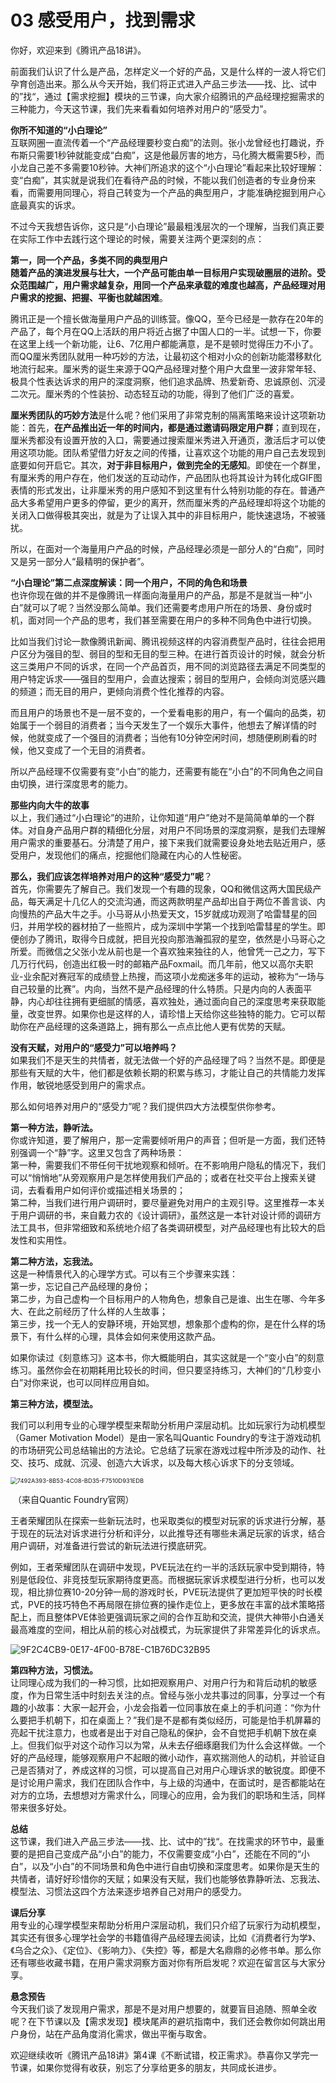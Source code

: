 # 03 感受用户，找到需求

你好，欢迎来到《腾讯产品18讲》。

前面我们认识了什么是产品，怎样定义一个好的产品，又是什么样的一波人将它们孕育创造出来。那么从今天开始，我们将正式进入产品三步法——找、比、试中的”找“，通过【需求挖掘】模块的三节课，向大家介绍腾讯的产品经理挖掘需求的三种能力，今天这节课，我们先来看看如何培养对用户的“感受力”。

**你所不知道的“小白理论”**<br/>互联网圈一直流传着一个“产品经理要秒变白痴”的法则。张小龙曾经也打趣说，乔布斯只需要1秒钟就能变成“白痴”，这是他最厉害的地方，马化腾大概需要5秒，而小龙自己差不多需要10秒钟。大神们所追求的这个“小白理论”看起来比较好理解：变“白痴”，其实就是说我们在看待产品的时候，不能以我们创造者的专业身份来看，而需要用同理心，将自己转变为一个产品的典型用户，才能准确挖掘到用户心底最真实的诉求。

不过今天我想告诉你，这只是“小白理论”最最粗浅层次的一个理解，当我们真正要在实际工作中去践行这个理论的时候，需要关注两个更深刻的点：

**第一，同一个产品，多类不同的典型用户**<br/>**随着产品的演进发展与壮大，一个产品可能由单一目标用户实现破圈层的进阶。受众范围越广，用户需求越复杂，用同一个产品来承载的难度也越高，产品经理对用户需求的挖掘、把握、平衡也就越困难**。

腾讯正是一个擅长做海量用户产品的训练营。像QQ，至今已经是一款存在20年的产品了，每个月在QQ上活跃的用户将近占据了中国人口的一半。试想一下，你要在这里上线一个新功能，让6、7亿用户都能满意，是不是顿时觉得压力不小了。而QQ厘米秀团队就用一种巧妙的方法，让最初这个相对小众的创新功能潜移默化地流行起来。厘米秀的诞生来源于QQ产品经理对整个用户大盘里一波非常年轻、极具个性表达诉求的用户的深度洞察，他们追求品牌、热爱新奇、忠诚原创、沉浸二次元。厘米秀的个性装扮、动态轻互动的功能，得到了他们广泛的喜爱。

**厘米秀团队的巧妙方法**是什么呢？他们采用了非常克制的隔离策略来设计这项新功能：首先，**在产品推出近一年的时间内，都是通过邀请码限定用户群**；直到现在，厘米秀都没有设置开放的入口，需要通过搜索厘米秀进入开通页，激活后才可以使用这项功能。团队希望借力好友之间的传播，让喜欢这个功能的用户自己去发现到底要如何开启它。其次，**对于非目标用户，做到完全的无感知**。即使在一个群里，有厘米秀的用户存在，他们发送的互动动作，产品团队也将其设计为转化成GIF图表情的形式发出，让非厘米秀的用户感知不到这里有什么特别功能的存在。普通产品大多希望用户更多的停留，更少的离开，然而厘米秀的产品经理却将这个功能的关闭入口做得极其突出，就是为了让误入其中的非目标用户，能快速退场，不被骚扰。

所以，在面对一个海量用户产品的时候，产品经理必须是一部分人的“白痴”，同时又是另一部分人“最精明的保护者”。

**“小白理论”第二点深度解读：同一个用户，不同的角色和场景**<br/>也许你现在做的并不是像腾讯一样面向海量用户的产品，那是不是就当一种“小白”就可以了呢？当然没那么简单。我们还需要考虑用户所在的场景、身份或时机，面对同一个产品的思考，我们甚至需要在用户的多种不同角色中进行切换。

比如当我们讨论一款像腾讯新闻、腾讯视频这样的内容消费型产品时，往往会把用户区分为强目的型、弱目的型和无目的型三种。在进行首页设计的时候，就会分析这三类用户不同的诉求，在同一个产品首页，用不同的浏览路径去满足不同类型的用户特定诉求——强目的型用户，会直达搜索；弱目的型用户，会倾向浏览感兴趣的频道；而无目的用户，更倾向消费个性化推荐的内容。

而且用户的场景也不是一层不变的，一个爱看电影的用户，有一个偏向的品类，初始属于一个弱目的消费者；当今天发生了一个娱乐大事件，他想去了解详情的时候，他就变成了一个强目的消费者；当他有10分钟空闲时间，想随便刷刷看的时候，他又变成了一个无目的消费者。

所以产品经理不仅需要有变“小白”的能力，还需要有能在“小白”的不同角色之间自由切换，进行深度思考的能力。

**那些内向大牛的故事**<br/>以上，我们通过“小白理论”的进阶，让你知道“用户”绝对不是简简单单的一个群体。对自身产品用户群的精细化分层，对用户不同场景的深度洞察，是我们去理解用户需求的重要基石。分清楚了用户，接下来我们就需要设身处地去贴近用户，感受用户，发现他们的痛点，挖掘他们隐藏在内心的人性秘密。

**那么，我们应该怎样培养对用户的这种“感受力”呢**？<br/>首先，你需要先了解自己。我们发现一个有趣的现象，QQ和微信这两大国民级产品，每天满足十几亿人的交流沟通，而这两款明星产品却出自于两位不善言谈、内向慢热的产品大牛之手。小马哥从小热爱天文，15岁就成功观测了哈雷彗星的回归，并用学校的器材拍了一些照片，成为深圳中学第一个找到哈雷彗星的学生。即便创办了腾讯，取得今日成就，把目光投向那浩瀚孤寂的星空，依然是小马哥心之所爱。而微信之父张小龙从前也是一个喜欢独来独往的人，他曾凭一己之力，写下几万行代码，创造出红极一时的邮箱产品Foxmail。而几年前，他又以高尔夫职业-业余配对赛冠军的成绩登上热搜，而这项小龙痴迷多年的运动，被称为“一场与自己较量的比赛”。内向，当然不是产品经理的什么特质。只是内向的人表面平静，内心却往往拥有更细腻的情感，喜欢独处，通过面向自己的深度思考来获取能量，改变世界。如果你也是这样的人，请珍惜上天给你这些独特的能力。它可以帮助你在产品经理的这条道路上，拥有那么一点点比他人更有优势的天赋。

**没有天赋，对用户的“感受力”可以培养吗？**<br/>如果我们不是天生的共情者，就无法做一个好的产品经理了吗？当然不是。即便是那些有天赋的大牛，他们都是依赖长期的积累与练习，才能让自己的共情能力发挥作用，敏锐地感受到用户的需求点。

那么如何培养对用户的“感受力”呢？我们提供四大方法模型供你参考。

**第一种方法，静听法。**<br/>你或许知道，要了解用户，那一定需要倾听用户的声音；但听是一方面，我们还特别强调一个“静”字。这里又包含了两种场景：<br/>	第一种，需要我们不带任何干扰地观察和倾听。在不影响用户隐私的情况下，我们可以“悄悄地”从旁观察用户是怎样使用我们产品的；或者在社交平台上搜索关键词，去看看用户如何评价或描述相关场景的；<br/>	第二种，当我们进行用户调研时，要尽量避免对用户的主观引导。这里推荐一本关于用户调研的书，来自戴力农的《设计调研》，虽然这是一本针对设计师的调研方法工具书，但非常细致和系统地介绍了各类调研模型，对产品经理也有比较大的启发性和实用性。

**第二种方法，忘我法。**<br/>这是一种情景代入的心理学方式。可以有三个步骤来实践：<br/>	第一步，忘记自己产品经理的身份；<br/>	第二步，为自己虚构一个目标用户的人物角色，想象自己是谁、出生在哪、今年多大、在此之前经历了什么样的人生故事；<br/>	第三步，找一个无人的安静环境，开始冥想，想象那个虚构的你，是在什么样的场景下，有什么样的心理，具体会如何来使用这款产品。

如果你读过《刻意练习》这本书，你大概能明白，其实这就是一个“变小白”的刻意练习。虽然你会在初期耗用比较长的时间，但只要坚持练习，大神们的“几秒变小白”对你来说，也可以同样应用自如。

**第三种方法，模型法。**

我们可以利用专业的心理学模型来帮助分析用户深层动机。比如玩家行为动机模型（Gamer Motivation Model）是由一家名叫Quantic Foundry的专注于游戏动机的市场研究公司总结输出的方法论。它总结了玩家在游戏过程中所涉及的动作、社交、技巧、成就、沉浸、创造六大诉求，以及每大核心诉求下的分支领域。

<img src="imgs/chapter3-1.png" alt="7492A393-8B53-4C08-BD35-F7510D931EDB" style="zoom: 67%;" />

​												（来自Quantic Foundry官网）

王者荣耀团队在探索一些新玩法时，也采取类似的模型对玩家的诉求进行分解，基于现在的玩法对诉求进行分析和评分，以此推导还有哪些未满足玩家的诉求，结合用户调研，对准备进行尝试的新玩法进行摸底研究。

例如，王者荣耀团队在调研中发现，PVE玩法在约一半的活跃玩家中受到期待，特别是低段位、非竞技型玩家期待度更高。而根据玩家诉求模型进行分析，也可以发现，相比排位赛10-20分钟一局的游戏时长，PVE玩法提供了更加短平快的时长模式，PVE的技巧特色不再局限在排位赛的操作走位上，更多放在丰富的战术策略搭配上，而且整体PVE体验更强调玩家之间的合作互助和交流，提供大神带小白通关最高难度的空间，相比从前的核心对战模式，为玩家提供了非常差异化的诉求点。

![9F2C4CB9-0E17-4F00-B78E-C1B76DC32B95](imgs/chapter3-2.png)

**第四种方法，习惯法。**<br/>让同理心成为我们的一种习惯，比如把观察用户、对用户行为和背后动机的敏感度，作为日常生活中时刻去关注的点。曾经与张小龙共事过的同事，分享过一个有趣的小故事：大家一起开会，小龙会指着一位同事放在桌上的手机问道：“你为什么要把手机朝下，扣在桌面上？”我们是不是都有类似经历，可能是怕手机屏幕的亮起干扰注意力，也或者是出于对自己隐私的保护，会不自觉把手机朝下放在桌上。但我们似乎对这个动作习以为常，从未去仔细琢磨我们为什么会这样做。一个好的产品经理，能够观察用户不起眼的微小动作，喜欢揣测他人的动机，并验证自己是否猜对了，养成这样的习惯，可以提高自己对用户心理诉求的敏锐度。即便不是讨论用户需求，我们在团队合作中，与上级的沟通中，在面试时，是否都能站在对方的立场，去想想对方需求什么，同理心的应用，会为我们的职场和生活，同样带来很多好处。

**总结**<br/>这节课，我们进入产品三步法——找、比、试中的”找“。在找需求的环节中，最重要的是把自己变成产品“小白”的能力，不仅需要变成“小白”，还能在不同的“小白”，以及“小白”的不同场景和角色中进行自由切换和深度思考。如果你是天生的共情者，请好好珍惜你的天赋；如果没有天赋，我们也能够依靠静听法、忘我法、模型法、习惯法这四个方法来逐步培养自己对用户的感受力。

**课后分享**<br/>用专业的心理学模型来帮助分析用户深层动机，我们只介绍了玩家行为动机模型，其实还有很多心理学社会学的书籍值得产品经理去阅读，比如《消费者行为学》、《乌合之众》、《定位》、《影响力》、《失控》等，都是大名鼎鼎的必修书单。那么你还有哪些收藏书籍，在用户需求洞察方面对你有所启发呢？欢迎在留言区与大家分享。

**悬念预告**<br/>今天我们谈了发现用户需求，那是不是对用户想要的，就要盲目追随、照单全收呢？在下节课以及【需求发现】模块尾声的避坑指南中，我们还会教你如何跳出用户身份，站在产品角度消化需求，做出平衡与取舍。

欢迎继续收听《腾讯产品18讲》第4课《不断试错，校正需求》。恭喜你又学完一节课，如果你觉得有收获，别忘了分享给更多的朋友，共同成长进步。